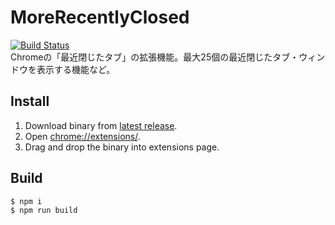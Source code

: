 # MoreRecentlyClosed
[![Build Status](https://travis-ci.org/prince0203/MoreRecentlyClosed.svg?branch=master)](https://travis-ci.org/prince0203/MoreRecentlyClosed)  
Chromeの「最近閉じたタブ」の拡張機能。最大25個の最近閉じたタブ・ウィンドウを表示する機能など。

## Install

1. Download binary from [latest release](https://github.com/prince0203/MoreRecentlyClosed/releases/latest).
1. Open [chrome://extensions/](chrome://extensions/).
1. Drag and drop the binary into extensions page.

## Build

```bash
$ npm i
$ npm run build
```
